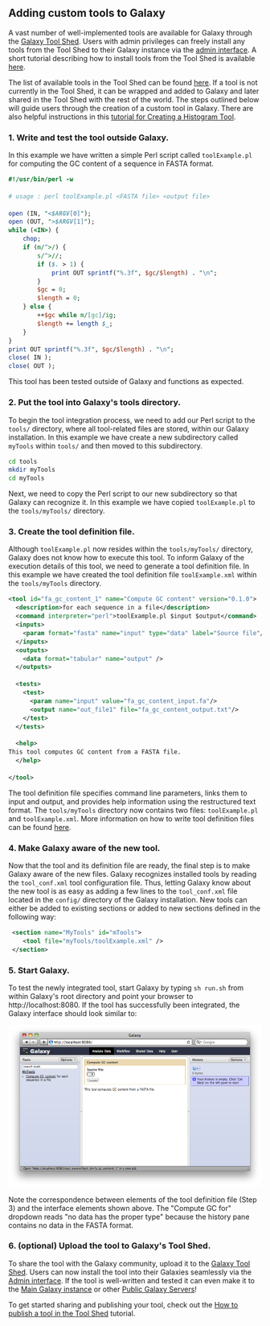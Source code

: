 ---
---
## Adding custom tools to Galaxy

A vast number of well-implemented tools are available for Galaxy through the [Galaxy Tool Shed](/src/toolshed/index.md). Users with admin privileges can freely install any tools from the Tool Shed to their Galaxy instance via the [admin interface](/src/admin/index.md). A short tutorial describing how to install tools from the Tool Shed is available [here](/src/admin/tools/add-tool-from-toolshed-tutorial/index.md).

The list of available tools in the Tool Shed can be found [here](http://toolshed.g2.bx.psu.edu). If a tool is not currently in the Tool Shed, it can be wrapped and added to Galaxy and later shared in the Tool Shed with the rest of the world. The steps outlined below will guide users through the creation of a custom tool in Galaxy. There are also helpful instructions in this [tutorial for Creating a Histogram Tool](/src/admin/tools/adding-tools/index.md).

### 1. Write and test the tool outside Galaxy.

In this example we have written a simple Perl script called `toolExample.pl` for computing the GC content of a sequence in FASTA format.

```perl
#!/usr/bin/perl -w

# usage : perl toolExample.pl <FASTA file> <output file>

open (IN, "<$ARGV[0]");
open (OUT, ">$ARGV[1]");
while (<IN>) {
    chop;
    if (m/^>/) {
        s/^>//;
        if ($. > 1) {
            print OUT sprintf("%.3f", $gc/$length) . "\n";
        }
        $gc = 0;
        $length = 0;
    } else {
        ++$gc while m/[gc]/ig;
        $length += length $_;
    }
}
print OUT sprintf("%.3f", $gc/$length) . "\n";
close( IN );
close( OUT );
```

This tool has been tested outside of Galaxy and functions as expected.

### 2. Put the tool into Galaxy's tools directory.

To begin the tool integration process, we need to add our Perl script to the `tools/` directory, where all tool-related files are stored, within our Galaxy installation. In this example we have create a new subdirectory called `myTools` within `tools/` and then moved to this subdirectory.

```sh
cd tools
mkdir myTools
cd myTools
```

Next, we need to copy the Perl script to our new subdirectory so that Galaxy can recognize it. In this example we have copied `toolExample.pl` to the `tools/myTools/` directory.

### 3. Create the tool definition file.

Although `toolExample.pl` now resides within the `tools/myTools/` directory, Galaxy does not know how to execute this tool. To inform Galaxy of the execution details of this tool, we need to generate a tool definition file. In this example we have created the tool definition file `toolExample.xml` within the `tools/myTools` directory.
 
```xml
<tool id="fa_gc_content_1" name="Compute GC content" version="0.1.0">
  <description>for each sequence in a file</description>
  <command interpreter="perl">toolExample.pl $input $output</command>
  <inputs>
    <param format="fasta" name="input" type="data" label="Source file"/>
  </inputs>
  <outputs>
    <data format="tabular" name="output" />
  </outputs>

  <tests>
    <test>
      <param name="input" value="fa_gc_content_input.fa"/>
      <output name="out_file1" file="fa_gc_content_output.txt"/>
    </test>
  </tests>

  <help>
This tool computes GC content from a FASTA file.
  </help>

</tool>
```

The tool definition file specifies command line parameters, links them to input and output, and provides help information using the restructured text format. The `tools/myTools` directory now contains two files: `toolExample.pl` and `toolExample.xml`. More information on how to write tool definition files can be found [here](https://docs.galaxyproject.org/en/latest/dev/schema.html).

### 4. Make Galaxy aware of the new tool.

Now that the tool and its definition file are ready, the final step is to make Galaxy aware of the new files. Galaxy recognizes installed tools by reading the `tool_conf.xml` tool configuration file. Thus, letting Galaxy know about the new tool is as easy as adding a few lines to the `tool_conf.xml` file located in the `config/` directory of the Galaxy installation. New tools can either be added to existing sections or added to new sections defined in the following way:

```xml
 <section name="MyTools" id="mTools">
    <tool file="myTools/toolExample.xml" />
 </section>
```

### 5. Start Galaxy.

To test the newly integrated tool, start Galaxy by typing `sh run.sh` from within Galaxy's root directory and point your browser to http://localhost:8080. If the tool has successfully been integrated, the Galaxy interface should look similar to:

![](/src/admin/tools/add-tool-tutorial/toolExample.png)

Note the correspondence between elements of the tool definition file (Step 3) and the interface elements shown above. The "Compute GC for" dropdown reads "no data has the proper type" because the history pane contains no data in the FASTA format.

### 6. (optional) Upload the tool to Galaxy's Tool Shed.

To share the tool with the Galaxy community, upload it to the [Galaxy Tool Shed](/src/toolshed/index.md). Users can now install the tool into their Galaxies seamlessly via the [Admin interface](/src/admin/index.md). If the tool is well-written and tested it can even make it to the [Main Galaxy instance](/src/main/index.md) or other [Public Galaxy Servers](/src/public-galaxy-servers/index.md)!

To get started sharing and publishing your tool, check out the [How to publish a tool in the Tool Shed](/src/toolshed/publish-tool/index.md) tutorial.
